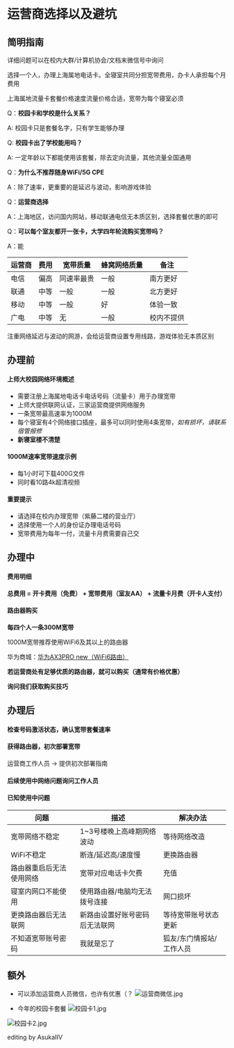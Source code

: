 # 运营商选择以及避坑

## 简明指南
详细问题可以在校内大群/计算机协会/文档末微信号中询问

选择一个人，办理上海属地电话卡。全寝室共同分担宽带费用，办卡人承担每个月费用

上海属地流量卡套餐价格速度流量价格合适，宽带为每个寝室必须

Q：**校园卡和学校是什么关系？**

A: 校园卡只是套餐名字，只有学生能够办理

Q: **校园卡出了学校能用吗？**

A: 一定年龄以下都能使用该套餐，除去定向流量，其他流量全国通用

Q：**为什么不推荐随身WiFi/5G CPE**

A：除了速率，更重要的是延迟与波动，影响游戏体验

Q：**运营商选择**

A：上海地区，访问国内网站，移动联通电信无本质区别，选择套餐优惠的即可

Q：**可以每个室友都开一张卡，大学四年轮流购买宽带吗？**

A：能

| 运营商 | 费用 | 宽带质量 | 蜂窝网络质量 | 备注 | 
| --- | --- | --- | --- | --- | 
| 电信 | 偏高 | 同速率最贵 | 一般 | 南方更好 | 
| 联通 | 中等 | 一般 | 一般 | 北方更好 | 
| 移动 | 中等 | 一般 | 好 | 体验一致 | 
| 广电 | 中等 | 无 | 一般 | 校内不提供 |

注重网络延迟与波动的网游，会给运营商设置专用线路，游戏体验无本质区别

## 办理前

#### 上师大校园网络环境概述
- 需要注册上海属地电话卡电话号码（流量卡）用于办理宽带
- 上师大提供联网认证，三家运营商提供网络服务
- 一条宽带最高速率为1000M
- 每个寝室有4个网络接口插座，最多可以同时使用4条宽带，*如有损坏，请联系宿管报修*
- **新寝室楼不清楚**

#### 1000M速率宽带速度示例
- 每1小时可下载400G文件
- 同时看10路4k超清视频

#### 重要提示
- 请选择在校内办理宽带（紫藤二楼的营业厅）
- 选择使用一个人的身份证办理电话号码
- 宽带费用为每年一付，流量卡月费需要自己交

## 办理中

#### 费用明细
**总费用 = 开卡费用（免费） + 宽带费用（室友AA） + 流量卡月费（开卡人支付）**

#### 路由器购买

**每四个人一条300M宽带**

1000M宽带推荐使用WiFi6及其以上的路由器

华为商城：[华为AX3PRO new（WiFi6路由）](https://www.vmall.com/product/10086084912768.html)

**若运营商处有足够优质的路由器，就可以购买（通常有价格优惠）**

**询问我们获取购买技巧**

## 办理后

#### 检查号码激活状态，确认宽带套餐速率

#### 获得路由器，初次部署宽带
运营商工作人员 -> 提供初次部署指南

#### 后续使用中网络问题询问工作人员

#### 已知使用中问题

| 问题 | 描述 | 解决办法 | 
| --- | --- | --- |
| 宽带网络不稳定 | 1~3号楼晚上高峰期网络波动 | 等待网络改造 | 
| WiFi不稳定 | 断连/延迟高/速度慢 | 更换路由器 | 
| 路由器重启后无法使用网络 | 宽带对应电话卡欠费 | 充值 | 
| 寝室内网口不能使用 | 使用路由器/电脑均无法拨号连接 | 网口损坏 | 
| 更换路由器后无法联网 | 新路由设置好账号密码后无法联网 |等待宽带账号状态更新 | 
| 不知道宽带账号密码 | 我就是忘了 | 狐友/东门情报站/工作人员 | 

## 额外
- 可以添加运营商人员微信，也许有优惠（？
![运营商微信.jpg](/assets/运营商微信.jpg)

- 今年的校园卡套餐
![校园卡1.jpg](/assets/校园卡1.jpg)

![校园卡2.jpg](/assets/校园卡2.jpg)


editing by AsukaIIV